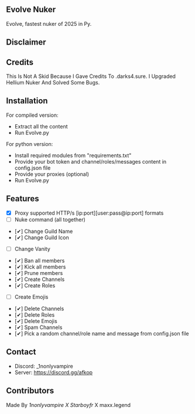 ## Evolve Nuker
Evolve, fastest nuker of 2025 in Py.

## Disclaimer

## Credits
This Is Not A Skid Because I Gave Credits To .darks4.sure. I Upgraded Hellium Nuker And Solved Some Bugs.

## Installation
For compiled version:

- Extract all the content
- Run Evolve.py

For python version:

- Install required modules from "requirements.txt"
- Provide your bot token and channel/roles/messages content in config.json file
- Provide your proxies (optional)
- Run Evolve.py
## Features
- [x] Proxy supported HTTP/s [ip:port][user:pass@ip:port] formats
- [ ] Nuke command (all together)
- [✔] Change Guild Name
- [✔] Change Guild Icon
- [ ] Change Vanity
- [✔] Ban all members
- [✔] Kick all members
- [✔] Prune members
- [✔] Create Channels
- [✔] Create Roles
- [ ] Create Emojis
- [✔] Delete Channels
- [✔] Delete Roles
- [✔] Delete Emojis
- [✔] Spam Channels
- [✔] Pick a random channel/role name and message from config.json file
## Contact
- Discord: _1nonlyvampire
- Server: https://discord.gg/afkop
## Contributors
Made By _1nonlyvampire X Starboyfr_ X maxx.legend
